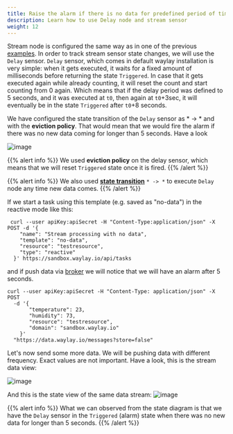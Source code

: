 ```yaml
---
title: Raise the alarm if there is no data for predefined period of time
description: Learn how to use Delay node and stream sensor
weight: 12
---
```


Stream node is configured the same way as in one of the previous [examples](patterns/stream-data-threshold-crossing/). In order to track stream sensor state changes, we will use the `Delay` sensor. `Delay` sensor, which comes in default waylay installation is very simple: when it gets executed, it waits for a fixed amount of milliseconds before returning the state `Triggered`. In case that it gets executed again while already counting, it will reset the count and start counting from 0 again. Which means that if the delay period was defined to 5 seconds, and it was executed at `t0`, then again at `t0`+3sec, it will eventually be in the state `Triggered` after `t0`+8 seconds.

We have configured the state transition of the `Delay` sensor as * -> * and with the **eviction policy**. That would mean that we would fire the alarm if there was no new data coming for longer than 5 seconds. Have a look

![image](/rules/no-data/no_data1.png)

{{% alert info %}}
We used **eviction policy** on the delay sensor, which means that we will reset `Triggered` state once it is fired.
{{% /alert %}}

{{% alert info %}}
We also used [**state transition**](/patterns/flow-control/) `* -> *` to execute `Delay` node any time new data comes.
{{% /alert %}}

If we start a task using this template (e.g. saved as "no-data") in the reactive mode like this:

```
 curl --user apiKey:apiSecret -H "Content-Type:application/json" -X POST -d '{
    "name": "Stream processing with no data",
    "template": "no-data",
    "resource": "testresource",
    "type": "reactive"
  }' https://sandbox.waylay.io/api/tasks
 ```

and if push data via [broker](/api/broker-and-storage/) we will notice that we will have an alarm after 5 seconds.

```
curl --user apiKey:apiSecret -H "Content-Type: application/json" -X POST  
  -d '{
       "temperature": 23,
       "humidity": 73,
       "resource": "testresource",
       "domain": "sandbox.waylay.io"
    }'
  "https://data.waylay.io/messages?store=false"
 ```

Let's now send some more data. We will be pushing data with different frequency. Exact values are not important. Have a look, this is the stream data view:

![image](/rules/no-data/no_data_stream.png)

And this is the state view of the same data stream:
![image](/rules/no-data/no_data_states.png)

{{% alert info %}}
What we can observed from the state diagram is that we have the `Delay` sensor in the `Triggered` (alarm) state when there was no new data for longer than 5 seconds.
{{% /alert %}}
